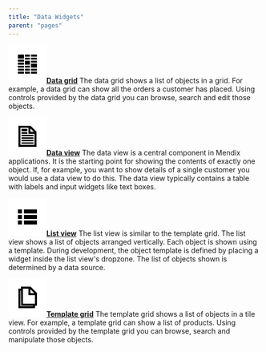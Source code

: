 ```yaml
---
title: "Data Widgets"
parent: "pages"
---
```



[![](attachments/16713890/16844023.png)](data-grid)**[Data grid](data-grid)**
The data grid shows a list of objects in a grid. For example, a data grid can show all the orders a customer has placed. Using controls provided by the data grid you can browse, search and edit those objects.



**[![](attachments/16713890/16844022.png)](data-view)[Data view](data-view)**
The data view is a central component in Mendix applications. It is the starting point for showing the contents of exactly one object. If, for example, you want to show details of a single customer you would use a data view to do this. The data view typically contains a table with labels and input widgets like text boxes.



**[![](attachments/16713890/16844021.png)](list-view)[List view](list-view)**
The list view is similar to the template grid. The list view shows a list of objects arranged vertically. Each object is shown using a template. During development, the object template is defined by placing a widget inside the list view's dropzone. The list of objects shown is determined by a data source.



[![](attachments/16713890/16844020.png)](template-grid)**[Template grid](template-grid)**
The template grid shows a list of objects in a tile view. For example, a template grid can show a list of products. Using controls provided by the template grid you can browse, search and manipulate those objects.
